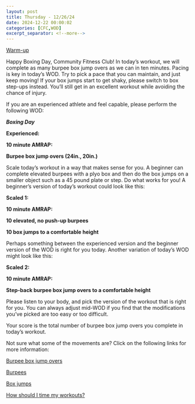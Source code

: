 ```yaml
---
layout: post
title: Thursday - 12/26/24
date: 2024-12-22 00:00:02
categories: [CFC,WOD]
excerpt_separator: <!--more-->
---
```

[Warm-up](https://communityfitnessclub.wixsite.com/website/post/basic-full-body-warm-up)

Happy Boxing Day, Community Fitness Club! In today’s workout, we will complete as many burpee box jump overs as we can in ten minutes. Pacing is key in today’s WOD. Try to pick a pace that you can maintain, and just keep moving! If your box jumps start to get shaky, please switch to box step-ups instead. You’ll still get in an excellent workout while avoiding the chance of injury.

If you are an experienced athlete and feel capable, please perform the following WOD:

***Boxing Day***

**Experienced:**

**10 minute AMRAP:**

**Burpee box jump overs (24in., 20in.)**
<!--more-->

Scale today’s workout in a way that makes sense for you. A beginner can complete elevated burpees with a plyo box and then do the box jumps on a smaller object such as a 45 pound plate or step. Do what works for you! A beginner’s version of today’s workout could look like this:

**Scaled 1:**

**10 minute AMRAP:**

**10 elevated, no push-up burpees**

**10 box jumps to a comfortable height**

Perhaps something between the experienced version and the beginner version of the WOD is right for you today. Another variation of today’s WOD might look like this:

**Scaled 2:**

**10 minute AMRAP:**

**Step-back burpee box jump overs to a comfortable height**

Please listen to your body, and pick the version of the workout that is right for you. You can always adjust mid-WOD if you find that the modifications you’ve picked are too easy or too difficult.

Your score is the total number of burpee box jump overs you complete in today’s workout.

Not sure what some of the movements are? Click on the following links for more information:

[Burpee box jump overs](https://www.youtube.com/watch?v=GLktGkmcvWE) 

[Burpees](https://communityfitnessclub.wixsite.com/website/post/burpees) 

[Box jumps](https://communityfitnessclub.wixsite.com/website/post/box-jumps)

[How should I time my workouts?](https://communityfitnessclub.wixsite.com/website/post/how-should-i-time-my-workouts)
